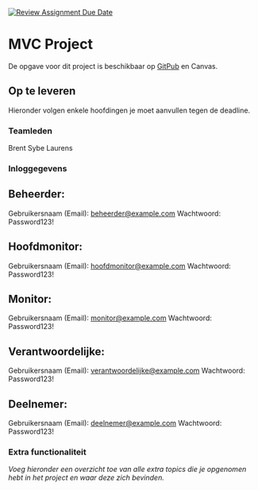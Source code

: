 [![Review Assignment Due Date](https://classroom.github.com/assets/deadline-readme-button-22041afd0340ce965d47ae6ef1cefeee28c7c493a6346c4f15d667ab976d596c.svg)](https://classroom.github.com/a/UorETSWx)
# MVC Project

De opgave voor dit project is beschikbaar op 
[GitPub](https://gitpub.sebastiaanh.com/public/web/ce01860c-4607-4577-9e70-8d7c727e348f/) en Canvas. 

## Op te leveren

Hieronder volgen enkele hoofdingen je moet aanvullen tegen de deadline.

### Teamleden

Brent
Sybe
Laurens

### Inloggegevens

## Beheerder: 
Gebruikersnaam (Email): beheerder@example.com
Wachtwoord: Password123!


## Hoofdmonitor:
Gebruikersnaam (Email): hoofdmonitor@example.com
Wachtwoord: Password123!

## Monitor:
Gebruikersnaam (Email): monitor@example.com
Wachtwoord: Password123!

## Verantwoordelijke:
Gebruikersnaam (Email): verantwoordelijke@example.com
Wachtwoord: Password123!

## Deelnemer:
Gebruikersnaam (Email): deelnemer@example.com
Wachtwoord: Password123!

### Extra functionaliteit

_Voeg hieronder een overzicht toe van alle extra topics die je opgenomen hebt in het project en waar deze zich bevinden._
